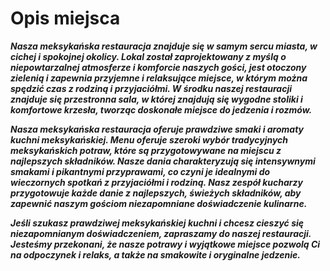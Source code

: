 # Opis miejsca

***Nasza meksykańska restauracja znajduje się w samym sercu miasta, w cichej i spokojnej okolicy.
Lokal został zaprojektowany z myślą o niepowtarzalnej atmosferze i komforcie naszych gości, jest otoczony zielenią i zapewnia przyjemne i relaksujące miejsce, w którym można spędzić czas z rodziną i przyjaciółmi. 
W środku naszej restauracji znajduje się przestronna sala, w której znajdują się wygodne stoliki i komfortowe krzesła, tworząc doskonałe miejsce do jedzenia i rozmów.***

***Nasza meksykańska restauracja oferuje prawdziwe smaki i aromaty kuchni meksykańskiej.
Menu oferuje szeroki wybór tradycyjnych meksykańskich potraw, które są przygotowywane na miejscu z najlepszych składników.
Nasze dania charakteryzują się intensywnymi smakami i pikantnymi przyprawami, co czyni je idealnymi do wieczornych spotkań z przyjaciółmi i rodziną.
Nasz zespół kucharzy przygotowuje każde danie z najlepszych, świeżych składników, aby zapewnić naszym gościom niezapomniane doświadczenie kulinarne.***

***Jeśli szukasz prawdziwej meksykańskiej kuchni i chcesz cieszyć się niezapomnianym doświadczeniem, zapraszamy do naszej restauracji.
Jesteśmy przekonani, że nasze potrawy i wyjątkowe miejsce pozwolą Ci na odpoczynek i relaks, a także na smakowite i oryginalne jedzenie.***
